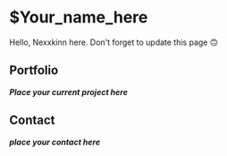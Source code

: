# $Your_name_here
Hello, Nexxkinn here. Don't forget to update this page 🙃

## Portfolio
***Place your current project here***

## Contact
***place your contact here***